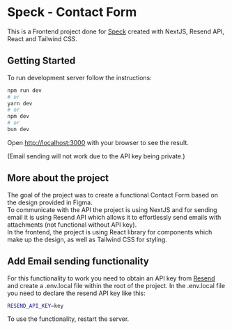 # Speck - Contact Form

This is a Frontend project done for [Speck](https://speck.agency/) created with NextJS, Resend API, React and Tailwind CSS.

## Getting Started

To run development server follow the instructions:

```bash
npm run dev
# or
yarn dev
# or
npm dev
# or
bun dev
```

Open [http://localhost:3000](http://localhost:3000) with your browser to see the result.

(Email sending will not work due to the API key being private.)

## More about the project

The goal of the project was to create a functional Contact Form based on the design provided in Figma.<br>
To communicate with the API the project is using NextJS and for sending email it is using Resend API which allows it to effortlessly send emails with attachments (not functional without API key).<br>
In the frontend, the project is using React library for components which make up the design, as well as Tailwind CSS for styling.

## Add Email sending functionality

For this functionality to work you need to obtain an API key from [Resend](https://resend.com/) and create a .env.local file within the root of the project.
In the .env.local file you need to declare the resend API key like this:

```bash
RESEND_API_KEY=key
```

To use the functionality, restart the server.
